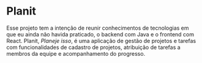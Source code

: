 # Planit

Esse projeto tem a intenção de reunir conhecimentos de tecnologias em que eu ainda não havida praticado, o backend com Java e o frontend com React.
Planit, _Planeje isso_, é uma aplicação de gestão de projetos e tarefas com funcionalidades de cadastro de projetos, atribuição de tarefas a membros da equipe e acompanhamento do progresso.
